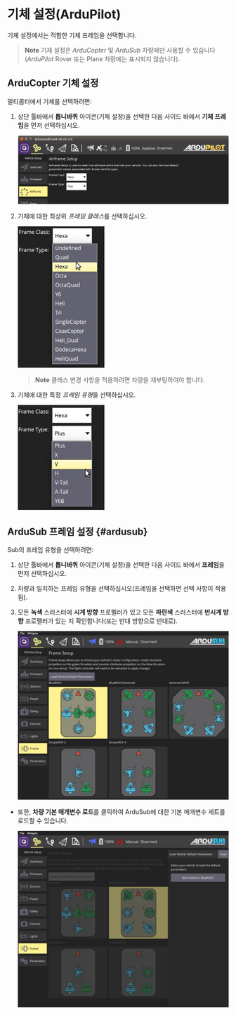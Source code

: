 # 기체 설정(ArduPilot)

기체 설정에서는 적합한 기체 프레임을 선택합니다.

> **Note** 기체 설정은 *ArduCopter* 및 *ArduSub* 차량에만 사용할 수 있습니다(*ArduPilot* Rover 또는 Plane 차량에는 표시되지 않습니다).

## ArduCopter 기체 설정

멀티콥터에서 기체를 선택하려면:

1. 상단 툴바에서 **톱니바퀴** 아이콘(기체 설정)을 선택한 다음 사이드 바에서 **기체 프레임**을 먼저 선택하십시오.
    
    ![기체 설정](../../../assets/setup/airframe/arducopter.jpg)

2. 기체에 대한 최상위 *프레임 클래스*를 선택하십시오.
    
    ![기체 타입](../../../assets/setup/airframe/arducopter_class.jpg)
    
    > **Note** 클래스 변경 사항을 적용하려면 차량을 재부팅하여야 합니다.

3. 기체애 대한 특정 *프레임 유형*을 선택하십시오.
    
    ![기체 타입](../../../assets/setup/airframe/arducopter_type.jpg)

## ArduSub 프레임 설정 {#ardusub}

Sub의 프레임 유형을 선택하려면:

1. 상단 툴바에서 **톱니바퀴** 아이콘(기체 설정)을 선택한 다음 사이드 바에서 **프레임**을 먼저 선택하십시오.
2. 차량과 일치하는 프레임 유형을 선택하십시오(프레임을 선택하면 선택 사항이 적용됨).
3. 모든 **녹색** 스러스터에 **시계 방향** 프로펠러가 있고 모든 **파란색** 스러스터에 **반시계 방향** 프로펠러가 있는 지 확인합니다(또는 반대 방향으로 반대로).
    
    ![기체 타입 선택](../../../assets/setup/airframe_ardusub.jpg)

- 또한, **차량 기본 매개변수 로드**를 클릭하여 ArduSub에 대한 기본 매개변수 세트를 로드할 수 있습니다.
    
    ![차량 매개변수 로드](../../../assets/setup/airframe_ardusub_parameters.jpg)